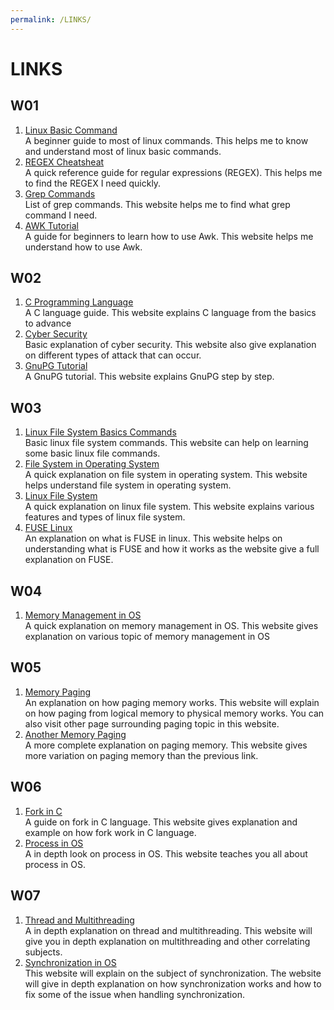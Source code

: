 ```yaml
---
permalink: /LINKS/
---
```

# LINKS
## W01
1. [Linux Basic Command](https://www.hostinger.com/tutorials/linux-commands)<br>
A beginner guide to most of linux commands. This helps me to know and understand most of linux basic commands.
2. [REGEX Cheatsheat](https://cheatography.com/davechild/cheat-sheets/regular-expressions/)<br>
A quick reference guide for regular expressions (REGEX). This helps me to find the REGEX I need quickly.
3. [Grep Commands](https://www.tutorialspoint.com/unix_commands/grep.htm)<br>
List of grep commands. This website helps me to find what grep command I need.
4. [AWK Tutorial](https://www.tutorialspoint.com/awk/index.htm)<br>
A guide for beginners to learn how to use Awk. This website helps me understand how to use Awk.
## W02
1. [C Programming Language](https://www.geeksforgeeks.org/c-programming-language/)<br>
A C language guide. This website explains C language from the basics to advance
2. [Cyber Security](https://geekflare.com/understanding-cybersecurity/)<br>
Basic explanation of cyber security. This website also give explanation on different types of attack that can occur.
3. [GnuPG Tutorial](https://www.devdungeon.com/content/gpg-tutorial)<br>
A GnuPG tutorial. This website explains GnuPG step by step.
## W03
1. [Linux File System Basics Commands](https://www.tutorialspoint.com/unix/unix-file-system.htm)<br>
Basic linux file system commands. This website can help on learning some basic linux file commands.
2. [File System in Operating System](https://www.geeksforgeeks.org/file-systems-in-operating-system/)<br>
A quick explanation on file system in operating system. This website helps understand file system in operating system.
3. [Linux File System](https://www.javatpoint.com/linux-file-system)<br>
A quick explanation on linux file system. This website explains various features and types of linux file system.
4. [FUSE Linux](https://www.kernel.org/doc/html/latest/filesystems/fuse.html)<br>
An explanation on what is FUSE in linux. This website helps on understanding what is FUSE and how it works as the website give a full explanation on FUSE.
## W04
1. [Memory Management in OS](https://www.tutorialspoint.com/operating_system/os_memory_management.htm)<br>
A quick explanation on memory management in OS. This website gives explanation on various topic of memory management in OS
## W05
1. [Memory Paging](https://www.javatpoint.com/os-paging-with-example)<br>
An explanation on how paging memory works. This website will explain on how paging from logical memory to physical memory works. You can also visit other page surrounding paging topic in this website.
2. [Another Memory Paging](https://www.studytonight.com/operating-system/paging-in-operating-systems)<br>
A more complete explanation on paging memory. This website gives more variation on paging memory than the previous link.
## W06
1. [Fork in C](https://www.section.io/engineering-education/fork-in-c-programming-language/)<br>
A guide on fork in C language. This website gives explanation and example on how fork work in C language.
2. [Process in OS](https://www.studytonight.com/operating-system/operating-system-processes)<br>
A in depth look on process in OS. This website teaches you all about process in OS.
## W07
1. [Thread and Multithreading](https://www.tutorialspoint.com/operating_system/os_multi_threading.htm)<br>
A in depth explanation on thread and multithreading. This website will give you in depth explanation on multithreading and other correlating subjects.
2. [Synchronization in OS](https://www.studytonight.com/operating-system/process-synchronization)<br>
This website will explain on the subject of synchronization. The website will give in depth explanation on how synchronization works and how to fix some of the issue when handling synchronization.
